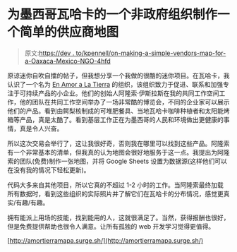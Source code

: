 # 为墨西哥瓦哈卡的一个非政府组织制作一个简单的供应商地图

> 原文:[https://dev . to/kpennell/on-making-a-simple-vendors-map-for-a-Oaxaca-Mexico-NGO-4hfd](https://dev.to/kpennell/on-making-a-simple-vendors-map-for-a-oaxaca-mexico-ngo-4hfd)

原谅迷你自吹自擂的帖子，但我想分享一个我做的很酷的迷你项目。在瓦哈卡，我认识了一个名为 [En Amor a La Tierra](https://www.facebook.com/enamoralatierra/) 的组织，该组织致力于促进、联系和加强专注于可持续产品的小企业。他们的创始人阿隆索·伊斯拉斯在我的共同工作空间工作，他的团队在共同工作空间举办了一场非常酷的博览会，不同的企业家可以展示他们的产品。看到由鳄梨核制成的可堆肥餐具、当地瓦哈卡咖啡种植者和太阳能烤箱等产品，真是太酷了。看到基层工作正在为墨西哥的人民和环境做出更健康的事情，真是令人兴奋。

所以这次交易会举行了，这让我很好奇，否则我在哪里可以找到这些产品。阿隆索有一个非常基本的清单，但我真的认为地图会很好地服务于这一点。我提出为阿隆索的团队(免费)制作一张地图，并将 Google Sheets 设置为数据源(这样他们可以在没有我的情况下轻松更新)。

代码大多来自其他项目，所以它真的不超过 1-2 小时的工作。当阿隆索最终加载所有数据时，看到这些组织的实际照片并了解它们在瓦哈卡的分布情况，感觉更真实/有趣/有趣。

拥有能派上用场的技能，找到能用的人，这就很满足了。当然，获得报酬也很好，但是免费提供帮助也很令人满意。让所有孤独的 web 开发学习觉得更值得。

[http://amortierramapa.surge.sh/](http://amortierramapa.surge.sh/)